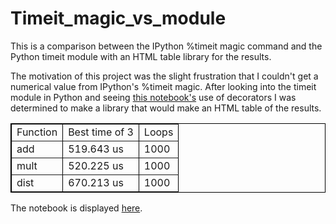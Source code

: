Timeit_magic_vs_module
======================

This is a comparison between the IPython %timeit magic command and the Python timeit module with an HTML table library for the results.

The motivation of this project was the slight frustration that I couldn't get a numerical value from IPython's %timeit magic.
After looking into the timeit module in Python and seeing [this notebook's](http://nbviewer.ipython.org/837630cc64bc258a2a7a) use of decorators
I was determined to make a library that would make an HTML table of the results.

<html>
<table border="1"  style="border:1px solid black;border-collapse:collapse;height:auto;width:auto;">
<tr><td>Function</td><td>Best time of 3</td><td>Loops</td></tr>
        <tr><td>add</td><td>519.643 us</td><td>1000</td></tr>
        <tr><td>mult</td><td>520.225 us</td><td>1000</td></tr>
        <tr><td>dist</td><td>670.213 us</td><td>1000</td></tr>
       </table>
</html>

The notebook is displayed [here](http://nbviewer.ipython.org/urls/github.com/damontallen/Timeit_magic_vs_module/raw/master/timeit_magic_vs_timeit_module.ipynb).
